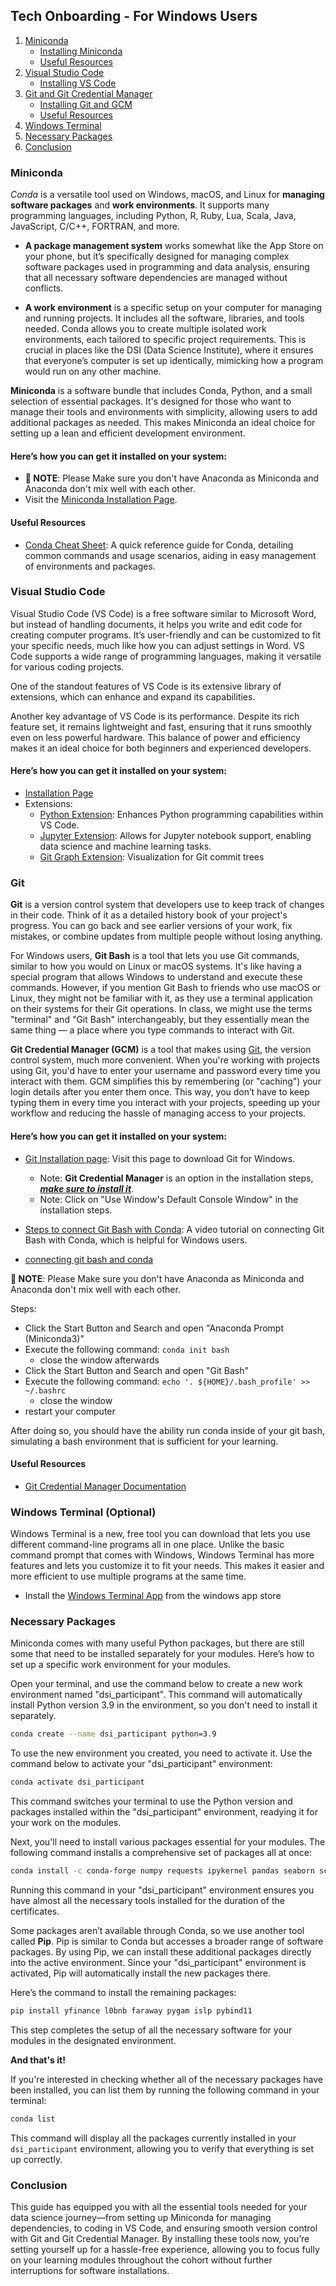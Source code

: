 ## Tech Onboarding - For Windows Users

1. [Miniconda](#miniconda)
    - [Installing Miniconda](#heres-how-you-can-get-it-installed-on-your-system)
    - [Useful Resources](#useful-resources)
2. [Visual Studio Code](#visual-studio-code)
    - [Installing VS Code](#heres-how-you-can-get-it-installed-on-your-system-1)
3. [Git and Git Credential Manager](#git)
    - [Installing Git and GCM](#heres-how-you-can-get-it-installed-on-your-system-2)
    - [Useful Resources](#useful-resources)
4. [Windows Terminal](#windows-terminal-optional)
5. [Necessary Packages](#necessary-packages)
6. [Conclusion](#conclusion)

### Miniconda

_Conda_ is a versatile tool used on Windows, macOS, and Linux for **managing software packages** and **work environments**. It supports many programming languages, including Python, R, Ruby, Lua, Scala, Java, JavaScript, C/C++, FORTRAN, and more.

- **A package management system** works somewhat like the App Store on your phone, but it’s specifically designed for managing complex software packages used in programming and data analysis, ensuring that all necessary software dependencies are managed without conflicts.

- **A work environment** is a specific setup on your computer for managing and running projects. It includes all the software, libraries, and tools needed. Conda allows you to create multiple isolated work environments, each tailored to specific project requirements. This is crucial in places like the DSI (Data Science Institute), where it ensures that everyone’s computer is set up identically, mimicking how a program would run on any other machine.

**Miniconda** is a software bundle that includes Conda, Python, and a small selection of essential packages. It's designed for those who want to manage their tools and environments with simplicity, allowing users to add additional packages as needed. This makes Miniconda an ideal choice for setting up a lean and efficient development environment.

#### Here’s how you can get it installed on your system:
- **🚨 NOTE**: Please Make sure you don't have Anaconda as Miniconda and Anaconda don't mix well with each other.
- Visit the [Miniconda Installation Page](https://docs.conda.io/projects/miniconda/en/latest/index.html).

#### Useful Resources
- [Conda Cheat Sheet](https://conda.io/projects/conda/en/latest/user-guide/cheatsheet.html): A quick reference guide for Conda, detailing common commands and usage scenarios, aiding in easy management of environments and packages.

### Visual Studio Code
Visual Studio Code (VS Code) is a free software similar to Microsoft Word, but instead of handling documents, it helps you write and edit code for creating computer programs. It’s user-friendly and can be customized to fit your specific needs, much like how you can adjust settings in Word. VS Code supports a wide range of programming languages, making it versatile for various coding projects.

One of the standout features of VS Code is its extensive library of extensions, which can enhance and expand its capabilities. 

Another key advantage of VS Code is its performance. Despite its rich feature set, it remains lightweight and fast, ensuring that it runs smoothly even on less powerful hardware. This balance of power and efficiency makes it an ideal choice for both beginners and experienced developers.

#### Here’s how you can get it installed on your system:

- [Installation Page](https://code.visualstudio.com)
- Extensions:
  - [Python Extension](https://marketplace.visualstudio.com/items?itemName=ms-python.python): Enhances Python programming capabilities within VS Code.
  - [Jupyter Extension](https://marketplace.visualstudio.com/items?itemName=ms-toolsai.jupyter): Allows for Jupyter notebook support, enabling data science and machine learning tasks.
  - [Git Graph Extension](https://marketplace.visualstudio.com/items?itemName=mhutchie.git-graph): Visualization for Git commit trees

### Git
**Git** is a version control system that developers use to keep track of changes in their code. Think of it as a detailed history book of your project's progress. You can go back and see earlier versions of your work, fix mistakes, or combine updates from multiple people without losing anything.

For Windows users, **Git Bash** is a tool that lets you use Git commands, similar to how you would on Linux or macOS systems. It's like having a special program that allows Windows to understand and execute these commands. However, if you mention Git Bash to friends who use macOS or Linux, they might not be familiar with it, as they use a terminal application on their systems for their Git operations. In class, we might use the terms "terminal" and "Git Bash" interchangeably, but they essentially mean the same thing — a place where you type commands to interact with Git.

**Git Credential Manager (GCM)** is a tool that makes using [Git](#git-and-brew-installation), the version control system, much more convenient. When you're working with projects using Git, you'd have to enter your username and password every time you interact with them. GCM simplifies this by remembering (or "caching") your login details after you enter them once. This way, you don’t have to keep typing them in every time you interact with your projects, speeding up your workflow and reducing the hassle of managing access to your projects.

#### Here’s how you can get it installed on your system:

- [Git Installation page](https://git-scm.com/download/win): Visit this page to download Git for Windows.
  - Note: **Git Credential Manager** is an option in the installation steps, <u>***make sure to install it***</u>.
  - Note: Click on "Use Window's Default Console Window" in the installation steps.

- [Steps to connect Git Bash with Conda](https://www.youtube.com/watch?v=M33oOq-c60s): A video tutorial on connecting Git Bash with Conda, which is helpful for Windows users.
- [connecting git bash and conda](https://www.youtube.com/watch?v=UqJHDB9z7f4)

**🚨 NOTE**: Please Make sure you don't have Anaconda as Miniconda and Anaconda don't mix well with each other.

Steps:
* Click the Start Button and Search and open "Anaconda Prompt (Miniconda3)" 
* Execute the following command: `conda init bash`
    * close the window afterwards
* Click the Start Button and Search and open "Git Bash"
* Execute the following command: `echo '. ${HOME}/.bash_profile' >> ~/.bashrc`
    * close the window
* restart your computer

After doing so, you should have the ability run conda inside of your git bash, simulating a bash environment that is sufficient for your learning.

#### Useful Resources
- [Git Credential Manager Documentation](https://github.com/git-ecosystem/git-credential-manager/blob/main/README.md)

### Windows Terminal (Optional)
Windows Terminal is a new, free tool you can download that lets you use different command-line programs all in one place. Unlike the basic command prompt that comes with Windows, Windows Terminal has more features and lets you customize it to fit your needs. This makes it easier and more efficient to use multiple programs at the same time.

* Install the [Windows Terminal App](https://apps.microsoft.com/detail/9N0DX20HK701?hl=en-us&gl=US) from the windows app store

### Necessary Packages

Miniconda comes with many useful Python packages, but there are still some that need to be installed separately for your modules. Here’s how to set up a specific work environment for your modules.

Open your terminal, and use the command below to create a new work environment named "dsi_participant". This command will automatically install Python version 3.9 in the environment, so you don't need to install it separately.

```bash
conda create --name dsi_participant python=3.9
```

To use the new environment you created, you need to activate it. Use the command below to activate your "dsi_participant" environment:

```bash
conda activate dsi_participant
```

This command switches your terminal to use the Python version and packages installed within the "dsi_participant" environment, readying it for your work on the modules.


Next, you'll need to install various packages essential for your modules. The following command installs a comprehensive set of packages all at once:

```bash
conda install -c conda-forge numpy requests ipykernel pandas seaborn scikit-learn python-dotenv dask=2024.2.0 dask-expr=0.4.1 sacred sqlalchemy=2.0.27 psycopg2=2.9.9 shap=0.44.1 fancyimpute missingno tensorflow matplotlib plotly nbformat scikit-image opencv transformers
```

Running this command in your "dsi_participant" environment ensures you have almost all the necessary tools installed for the duration of the certificates.

Some packages aren’t available through Conda, so we use another tool called **Pip**. Pip is similar to Conda but accesses a broader range of software packages. By using Pip, we can install these additional packages directly into the active environment. Since your "dsi_participant" environment is activated, Pip will automatically install the new packages there.

Here’s the command to install the remaining packages:

```bash
pip install yfinance l0bnb faraway pygam islp pybind11
```

This step completes the setup of all the necessary software for your modules in the designated environment.

**And that's it!**

If you're interested in checking whether all of the necessary packages have been installed, you can list them by running the following command in your terminal:

```bash
conda list
```

This command will display all the packages currently installed in your `dsi_participant` environment, allowing you to verify that everything is set up correctly.

### Conclusion
This guide has equipped you with all the essential tools needed for your data science journey—from setting up Miniconda for managing dependencies, to coding in VS Code, and ensuring smooth version control with Git and Git Credential Manager. By installing these tools now, you’re setting yourself up for a hassle-free experience, allowing you to focus fully on your learning modules throughout the cohort without further interruptions for software installations.